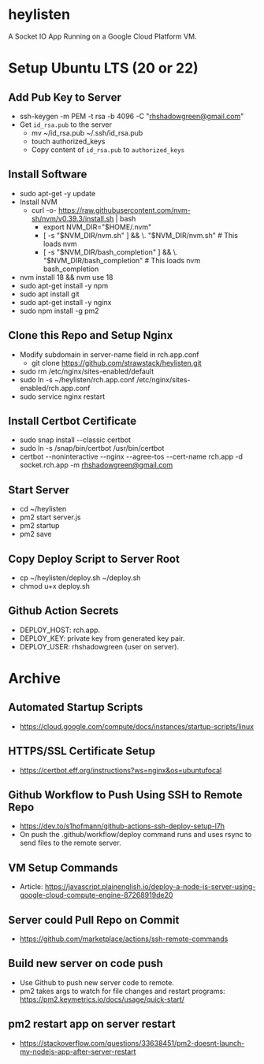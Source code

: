 # heylisten

A Socket IO App Running on a Google Cloud Platform VM.

# Setup Ubuntu LTS (20 or 22)

## Add Pub Key to Server
- ssh-keygen -m PEM -t rsa -b 4096 -C "rhshadowgreen@gmail.com"
- Get `id_rsa.pub` to the server
  - mv ~/id_rsa.pub ~/.ssh/id_rsa.pub
  - touch authorized_keys
  - Copy content of `id_rsa.pub` to `authorized_keys`

## Install Software
- sudo apt-get -y update
- Install NVM
  - curl -o- https://raw.githubusercontent.com/nvm-sh/nvm/v0.39.3/install.sh | bash
    - export NVM_DIR="$HOME/.nvm"
    - [ -s "$NVM_DIR/nvm.sh" ] && \. "$NVM_DIR/nvm.sh"  # This loads nvm
    - [ -s "$NVM_DIR/bash_completion" ] && \. "$NVM_DIR/bash_completion"  # This loads nvm bash_completion
- nvm install 18 && nvm use 18
- sudo apt-get install -y npm
- sudo apt install git
- sudo apt-get install -y nginx
- sudo npm install -g pm2

## Clone this Repo and Setup Nginx
- Modify subdomain in server-name field in rch.app.conf
  - git clone https://github.com/strawstack/heylisten.git
- sudo rm /etc/nginx/sites-enabled/default
- sudo ln -s ~/heylisten/rch.app.conf /etc/nginx/sites-enabled/rch.app.conf
- sudo service nginx restart

## Install Certbot Certificate
- sudo snap install --classic certbot
- sudo ln -s /snap/bin/certbot /usr/bin/certbot
- certbot --noninteractive --nginx --agree-tos --cert-name rch.app -d socket.rch.app -m rhshadowgreen@gmail.com

## Start Server
- cd ~/heylisten
- pm2 start server.js
- pm2 startup
- pm2 save

## Copy Deploy Script to Server Root
- cp ~/heylisten/deploy.sh ~/deploy.sh
- chmod u+x deploy.sh

## Github Action Secrets
- DEPLOY_HOST: rch.app.
- DEPLOY_KEY: private key from generated key pair.
- DEPLOY_USER: rhshadowgreen (user on server).

# Archive

## Automated Startup Scripts
- https://cloud.google.com/compute/docs/instances/startup-scripts/linux

## HTTPS/SSL Certificate Setup
- https://certbot.eff.org/instructions?ws=nginx&os=ubuntufocal

## Github Workflow to Push Using SSH to Remote Repo
- https://dev.to/s1hofmann/github-actions-ssh-deploy-setup-l7h
- On push the .github/workflow/deploy command runs and uses rsync to send files to the remote server.

## VM Setup Commands
- Article: https://javascript.plainenglish.io/deploy-a-node-js-server-using-google-cloud-compute-engine-87268919de20

## Server could Pull Repo on Commit
- https://github.com/marketplace/actions/ssh-remote-commands

## Build new server on code push
- Use Github to push new server code to remote.
- pm2 takes args to watch for file changes and restart programs: https://pm2.keymetrics.io/docs/usage/quick-start/

## pm2 restart app on server restart
- https://stackoverflow.com/questions/33638451/pm2-doesnt-launch-my-nodejs-app-after-server-restart
